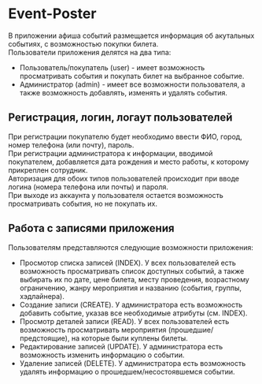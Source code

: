 # Event-Poster
В приложении афиша событий размещается информация об акутальных событиях, с возможностью покупки билета.    
Пользователи приложения делятся на два типа:
* Пользователь/покупатель (user) - имеет возможность просматривать события и покупать билет на выбранное событие.
* Администратор (admin) - имеет все возможности пользователя, а также возможность добавлять, изменять и удалять события.
## Регистрация, логин, логаут пользователей
При регистрации покупателю будет необходимо ввести ФИО, город, номер телефона (или почту), пароль.    
При регистрации администратора к информации, вводимой покупателем, добавляется дата рождения и место работы, к которому прикреплен сотрудник.    
Авторизация для обоих типов пользователей происходит при вводе логина (номера телефона или почты) и пароля.    
При выходе из аккаунта у пользователя остается возможность просматривать события, но не покупать их.
## Работа с записями приложения
Пользователям представляются следующие возможности приложения:    
* Просмотор списка записей (INDEX). У всех пользователей есть возможность просматривать список доступных событий, а также выбирать их по дате, цене билета, месту проведения, возрастному ограничению, жанру мероприятия и названию (события, группы, хэдлайнера).
* Создание записи (CREATE). У администратора есть возможность добавить событие, указав все необходимые атрибуты (см. INDEX).
* Просмотр деталей записи (READ).  У всех пользователей есть возможность просматривать мероприятия (прошедшие/предстоящие), на которые были куплены билеты.
* Редактирование записей (UPDATE). У администратора есть возможность изменить информацию о событии.
* Удаление записей (DELETE). У администратора есть возможность удалять информацию о прошедшем/несостоявшемся событии.
